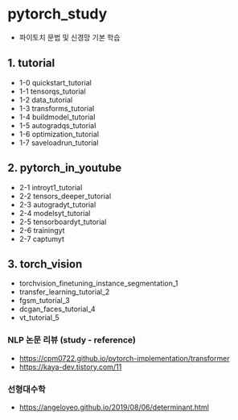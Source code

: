 # pytorch_study
- 파이토치 문법 및 신경망 기본 학습

## 1. tutorial
- 1-0 quickstart_tutorial
- 1-1 tensorqs_tutorial
- 1-2 data_tutorial
- 1-3 transforms_tutorial
- 1-4 buildmodel_tutorial
- 1-5 autogradqs_tutorial
- 1-6 optimization_tutorial
- 1-7 saveloadrun_tutorial

 ## 2. pytorch_in_youtube
 - 2-1 introyt1_tutorial
 - 2-2 tensors_deeper_tutorial
 - 2-3 autogradyt_tutorial
 - 2-4 modelsyt_tutorial
 - 2-5 tensorboardyt_tutorial
 - 2-6 trainingyt
 - 2-7 captumyt
 
 ## 3. torch_vision
 - torchvision_finetuning_instance_segmentation_1
 - transfer_learning_tutorial_2
 - fgsm_tutorial_3
 - dcgan_faces_tutorial_4
 - vt_tutorial_5




### NLP 논문 리뷰 (study - reference)
- https://cpm0722.github.io/pytorch-implementation/transformer
- https://kaya-dev.tistory.com/11

### 선형대수학
- https://angeloyeo.github.io/2019/08/06/determinant.html
